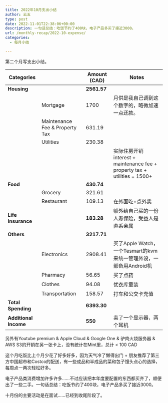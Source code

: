 ```yaml
---
title: 2022年10月支出小结
author: 云五
type: post
date: 2022-11-01T22:38:06+00:00
description: 一句话总结：吃饭节约了400块，电子产品多买了接近3000。
url: /monthly-recap/2022-10-expense/
categories:
  - 每月小结

---
```

第二个月写支出小结。

| Categories            |                                | Amount (CAD) | Notes                                                                |
| --------------------- | ------------------------------ | ------------ | -------------------------------------------------------------------- |
| **Housing**           |                                | **2561.57**  |                                                                      |
|                       | Mortgage                       | 1700         | 月供是我自己调到这个数字的，略微加速一点还款。                                              |
|                       | Maintenance Fee & Property Tax | 631.19       |                                                                      |
|                       | Utilities                      | 230.38       |                                                                      |
|                       |                                |              | 实际住房开销 interest + maintenance fee + property tax + utilities = 1500+ |
| **Food**              |                                | **430.74**   |                                                                      |
|                       | Grocery                        | 321.61       |                                                                      |
|                       | Restaurant                     | 109.13       | 在外面吃+点外卖                                                             |
| **Life Insurance**    |                                | **183.28**   | 额外给自己买的一份人寿保险，受益人是直系亲属                                               |
| **Others**            |                                | **3217.71**  |                                                                      |
|                       | Electronics                    | 2908.41      | 买了Apple Watch，一个Tesmart的kvm来统一管理外设，一部备用Android机                      |
|                       | Pharmacy                       | 56.65        | 买了点药                                                                 |
|                       | Clothes                        | 94.08        | 优衣库童装                                                                |
|                       | Transportation                 | 158.57       | 打车和公交卡充值                                                             |
| **Total Spending**    |                                | **6393.30**  |                                                                      |
| **Additional Income** |                                | **550**      | 卖了一个显示器，两个耳机                                                         |

另外有Youtube premium & Apple Cloud & Google One & 驴肉火烧服务器 & AWS S3的开销在另一张卡上，没有统计在Mint里，总计 < 100 CAD

这个月吃饭比上个月少花了好多好多，因为天气冷了懒得出门 + 朋友推荐了第三方中国超市和Costco的配送，有一些成品和半成品的菜和包子馒头点心的选择，每周点一两次轻松好多。

电子产品类消费增加许多许多……不过应该把本年度要配置的东西都买齐了，顺便出了一些二手。一句话总结：吃饭节约了400块，电子产品多买了接近3000。

十月份的主要活动是在面试……已经到收尾阶段了。
